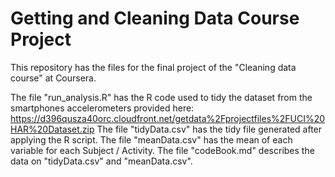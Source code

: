 # Getting and Cleaning Data Course Project
This repository has the files for the final project of the "Cleaning data course" at Coursera.

The file "run_analysis.R" has the R code used to tidy the dataset from the smartphones accelerometers provided here: https://d396qusza40orc.cloudfront.net/getdata%2Fprojectfiles%2FUCI%20HAR%20Dataset.zip
The file "tidyData.csv" has the tidy file generated after applying the R script.
The file "meanData.csv" has the mean of each variable for each Subject / Activity.
The file "codeBook.md" describes the data on "tidyData.csv" and "meanData.csv".


